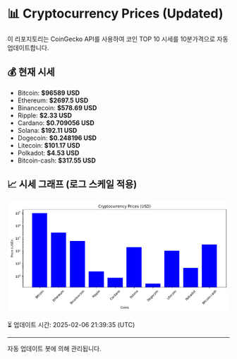 
# 📊 Cryptocurrency Prices (Updated)

이 리포지토리는 CoinGecko API를 사용하여 코인 TOP 10 시세를 10분가격으로 자동 업데이트합니다.

## 💰 현재 시세
- Bitcoin: **$96589 USD**
- Ethereum: **$2697.5 USD**
- Binancecoin: **$578.69 USD**
- Ripple: **$2.33 USD**
- Cardano: **$0.709056 USD**
- Solana: **$192.11 USD**
- Dogecoin: **$0.248196 USD**
- Litecoin: **$101.17 USD**
- Polkadot: **$4.53 USD**
- Bitcoin-cash: **$317.55 USD**

## 📈 시세 그래프 (로그 스케일 적용)
![Crypto Prices](crypto_prices.png)

⏳ 업데이트 시간: 2025-02-06 21:39:35 (UTC)

---
자동 업데이트 봇에 의해 관리됩니다.
